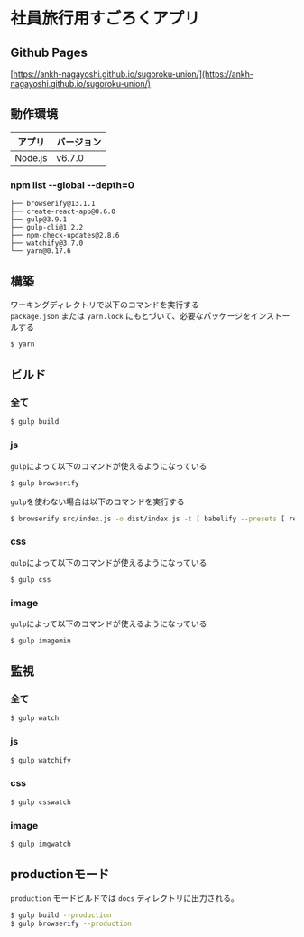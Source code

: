 # 社員旅行用すごろくアプリ

## Github Pages

[https://ankh-nagayoshi.github.io/sugoroku-union/](https://ankh-nagayoshi.github.io/sugoroku-union/)

## 動作環境

|アプリ|バージョン|
|---|---|
|Node.js|v6.7.0|

### npm list --global --depth=0

```
├── browserify@13.1.1
├── create-react-app@0.6.0
├── gulp@3.9.1
├── gulp-cli@1.2.2
├── npm-check-updates@2.8.6
├── watchify@3.7.0
└── yarn@0.17.6
```

## 構築

ワーキングディレクトリで以下のコマンドを実行する  
`package.json` または `yarn.lock` にもとづいて、必要なパッケージをインストールする  
```sh
$ yarn
```

## ビルド

### 全て

```sh
$ gulp build
```

### js

`gulp`によって以下のコマンドが使えるようになっている
```sh
$ gulp browserify
```

`gulp`を使わない場合は以下のコマンドを実行する
```sh
$ browserify src/index.js -o dist/index.js -t [ babelify --presets [ react es2015 ] ]
```

### css

`gulp`によって以下のコマンドが使えるようになっている
```sh
$ gulp css
```

### image

`gulp`によって以下のコマンドが使えるようになっている
```sh
$ gulp imagemin
```

## 監視

### 全て

```sh
$ gulp watch
```

### js

```sh
$ gulp watchify
```

### css

```sh
$ gulp csswatch
```

### image

```sh
$ gulp imgwatch
```

## productionモード

`production` モードビルドでは `docs` ディレクトリに出力される。

```sh
$ gulp build --production
$ gulp browserify --production
```
